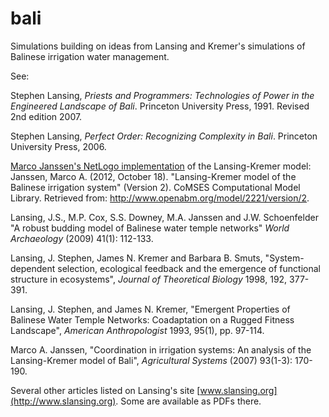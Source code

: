 bali
====

Simulations building on ideas from Lansing and Kremer's simulations of
Balinese irrigation water management.

See:

Stephen Lansing, *Priests and Programmers: Technologies of Power in the
Engineered Landscape of Bali*. Princeton University Press, 1991. Revised
2nd edition 2007.

Stephen Lansing, *Perfect Order: Recognizing Complexity in Bali*.
Princeton University Press, 2006.

[Marco Janssen's NetLogo implementation](http://www.openabm.org/model/2221/version/2)
of the Lansing-Kremer model:  
Janssen, Marco A. (2012, October 18). "Lansing-Kremer model of the
Balinese irrigation system" (Version 2). CoMSES Computational Model
Library. Retrieved from: http://www.openabm.org/model/2221/version/2.

Lansing, J.S., M.P. Cox, S.S. Downey, M.A. Janssen and J.W. Schoenfelder
"A robust budding model of Balinese water temple networks" *World
Archaeology* (2009) 41(1): 112-133.

Lansing, J. Stephen, James N. Kremer and Barbara B. Smuts,
"System-dependent selection, ecological feedback and the emergence of
functional structure in ecosystems", *Journal of Theoretical Biology*
1998, 192, 377-391.

Lansing, J. Stephen, and James N. Kremer, "Emergent Properties of
Balinese Water Temple Networks: Coadaptation on a Rugged Fitness
Landscape", *American Anthropologist* 1993, 95(1), pp. 97-114.

Marco A. Janssen, "Coordination in irrigation systems: An analysis of
the Lansing-Kremer model of Bali", *Agricultural Systems* (2007)
93(1-3): 170-190.

Several other articles listed on Lansing's site
[www.slansing.org](http://www.slansing.org).  Some are available as PDFs there.
